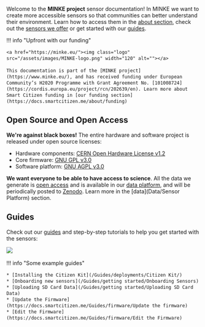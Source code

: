 Welcome to the **MINKE project** sensor documentation! In MINKE we want to create more accessible sensors so that communities can better understand their environment. Learn how to access them in the [about section](About/about.md), check out the [sensors we offer](Sensors) or get started with our [guides](#guides).

!!! info "Upfront with our funding"

    <a href="https://minke.eu/"><img class="logo" src="/assets/images/MINKE-logo.png" width="120" alt=""></a>

    This documentation is part of the [MINKE project](https://www.minke.eu/), and has received funding under European Community’s H2020 Programme with Grant Agreement No. [101008724](https://cordis.europa.eu/project/rcn/202639/en). Learn more about Smart Citizen funding in [our funding section](https://docs.smartcitizen.me/about/funding)

## Open Source and Open Access

**We're against black boxes!** The entire hardware and software project is released under open source licenses:

* Hardware components: [CERN Open Hardware License v1.2](https://www.ohwr.org/licenses/cern-ohl/license_versions/v1.2)
* Core firmware: [GNU GPL v3.0](https://www.gnu.org/licenses/gpl-3.0.en.html)
* Software platform: [GNU AGPL v3.0](https://www.gnu.org/licenses/agpl-3.0.en.html)

**We want everyone to be able to have access to science**. All the data we generate is [open access](https://smartcitizen.me/policy) and is available in our [data platform](https://smartcitizen.me/kits), and will be periodically posted to [Zenodo](https://zenodo.org). Learn more in the [data](Data/Sensor Platform) section.

## Guides

Check out our [guides](/Guides/) and step-by-step tutorials to help you get started with the sensors:

![](https://i.imgur.com/feS0bZ8.jpg)

!!! info "Some example guides"

    * [Installing the Citizen Kit](/Guides/deployments/Citizen Kit/)
    * [Onboarding new sensors](/Guides/getting started/Onboarding Sensors)
    * [Uploading SD Card Data](/Guides/getting started/Uploading SD Card Data)
    * [Update the Firmware](https://docs.smartcitizen.me/Guides/firmware/Update the firmware)
    * [Edit the Firmware](https://docs.smartcitizen.me/Guides/firmware/Edit the Firmware)
